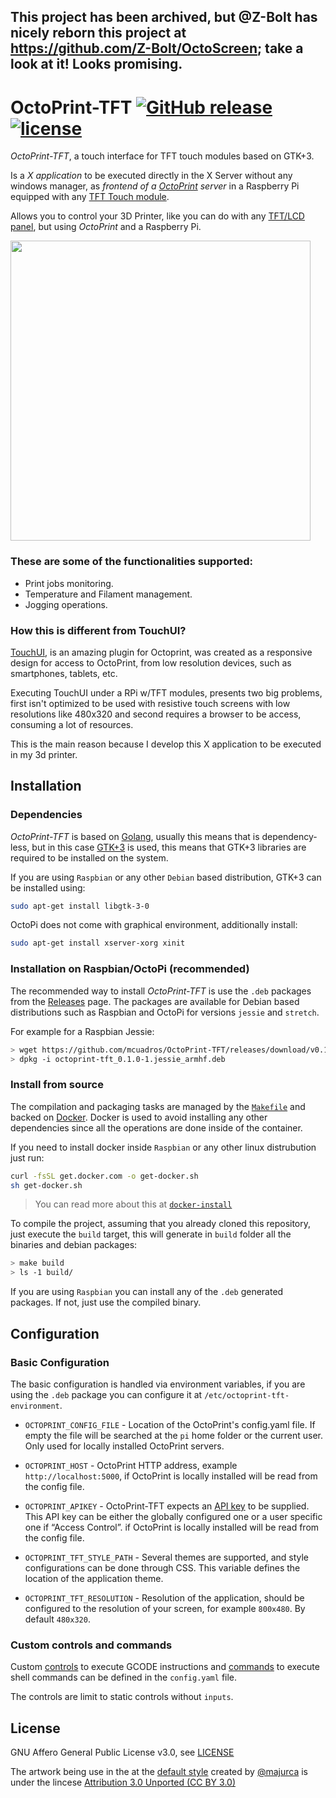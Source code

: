 ## This project has been archived, but @Z-Bolt has nicely reborn this project at  https://github.com/Z-Bolt/OctoScreen; take a look at it! Looks promising. 

OctoPrint-TFT [![GitHub release](https://img.shields.io/github/release/mcuadros/OctoPrint-TFT.svg)](https://github.com/mcuadros/OctoPrint-TFT/releases) [![license](https://img.shields.io/github/license/mcuadros/OctoPrint-TFT.svg)]()
=============

_OctoPrint-TFT_, a touch interface for TFT touch modules based on GTK+3.

Is a _X application_ to be executed directly in the X Server without any windows
manager, as _frontend of a [OctoPrint](http://octoprint.org) server_ in a Raspberry Pi
equipped with any [TFT Touch module](https://www.waveshare.com/wiki/3.5inch_RPi_LCD_(A)).

Allows you to control your 3D Printer, like you can do with any [TFT/LCD panel](http://reprap.org/wiki/RepRapTouch), but using _OctoPrint_ and a Raspberry Pi.

<img width="480" src="https://user-images.githubusercontent.com/1573114/33559609-a73a969e-d90d-11e7-9cf2-cf212412aaa5.png" />

### These are some of the functionalities supported:

- Print jobs monitoring.
- Temperature and Filament management.
- Jogging operations.

### How this is different from TouchUI?

[TouchUI](http://plugins.octoprint.org/plugins/touchui/), is an amazing plugin
for Octoprint, was created as a responsive design for access to OctoPrint,
from low resolution devices, such as smartphones, tablets, etc.

Executing TouchUI under a RPi w/TFT modules, presents two big problems,
first isn't optimized to be used with resistive touch screens with low resolutions
like 480x320 and second requires a browser to be access, consuming a lot of
resources.

This is the main reason because I develop this X application to be executed
in my 3d printer.

Installation
------------

### Dependencies

*OctoPrint-TFT* is based on [Golang](golang.org), usually this means that is
dependency-less, but in this case [GTK+3](https://developer.gnome.org/gtk3/3.0/gtk.html)
is used, this means that GTK+3 libraries are required to be installed on
the system.

If you are using `Raspbian` or any other `Debian` based distribution, GTK+3 can
be installed using:

```sh
sudo apt-get install libgtk-3-0
```
OctoPi does not come with graphical environment, additionally install:

```sh
sudo apt-get install xserver-xorg xinit
```


### Installation on Raspbian/OctoPi (recommended)

The recommended way to install *OctoPrint-TFT* is use the `.deb` packages
from the [Releases](https://github.com/mcuadros/OctoPrint-TFT/releases) page. The packages
are available for Debian based distributions such as Raspbian and OctoPi for
versions `jessie` and `stretch`.

For example for a Raspbian Jessie:
```sh
> wget https://github.com/mcuadros/OctoPrint-TFT/releases/download/v0.1.0/octoprint-tft_0.1.0-1.jessie_armhf.deb
> dpkg -i octoprint-tft_0.1.0-1.jessie_armhf.deb
```


### Install from source

The compilation and packaging tasks are managed by the [`Makefile`](Makefile)
and backed on [Docker](Dockerfile). Docker is used to avoid installing any other
dependencies since all the operations are done inside of the container.

If you need to install docker inside `Raspbian` or any other linux distrubution
just run:

```sh
curl -fsSL get.docker.com -o get-docker.sh
sh get-docker.sh
```

> You can read more about this at [`docker-install`](https://github.com/docker/docker-install)

To compile the project, assuming that you already cloned this repository, just
execute the `build` target, this will generate in `build` folder all the binaries
and debian packages:

```sh
> make build
> ls -1 build/
```

If you are using `Raspbian` you can install any of the `.deb` generated packages.
If not, just use the compiled binary.

Configuration
-------------

### Basic Configuration

The basic configuration is handled via environment variables, if you are using
the `.deb` package you can configure it at `/etc/octoprint-tft-environment`.

- `OCTOPRINT_CONFIG_FILE` - Location of the OctoPrint's config.yaml file. If empty the file will be searched at the `pi` home folder or the current user. Only used for locally installed OctoPrint servers.

- `OCTOPRINT_HOST` - OctoPrint HTTP address, example `http://localhost:5000`, if OctoPrint is locally installed will be read from the config file.

- `OCTOPRINT_APIKEY` - OctoPrint-TFT expects an [API key]( http://docs.octoprint.org/en/master/api/general.html) to be supplied. This API key can be either the globally configured one or a user specific one if “Access Control”. if OctoPrint is locally installed will be read from the config file.

- `OCTOPRINT_TFT_STYLE_PATH` - Several themes are supported, and style configurations can be done through CSS. This variable defines the location of the application theme.

- `OCTOPRINT_TFT_RESOLUTION` -  Resolution of the application, should be configured to the resolution of your screen, for example `800x480`. By default `480x320`.


### Custom controls and commands

Custom [controls](http://docs.octoprint.org/en/master/configuration/config_yaml.html#controls) to execute GCODE instructions and [commands](http://docs.octoprint.org/en/master/configuration/config_yaml.html#system) to execute shell commands can be defined in the `config.yaml` file.

The controls are limit to static controls without `inputs`.

License
-------

GNU Affero General Public License v3.0, see [LICENSE](LICENSE)

The artwork being use in the at the [default style](`styles/default`) created by [@majurca](https://github.com/majurca) is under the lincese [Attribution 3.0 Unported (CC BY 3.0)](https://creativecommons.org/licenses/by/3.0/)
